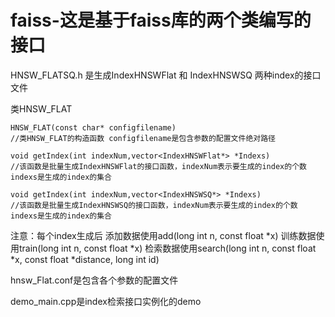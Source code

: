 # faiss-这是基于faiss库的两个类编写的接口
HNSW_FLATSQ.h  是生成IndexHNSWFlat 和 IndexHNSWSQ 两种index的接口文件


类HNSW_FLAT

	HNSW_FLAT(const char* configfilename)
	//类HNSW_FLAT的构造函数 configfilename是包含参数的配置文件绝对路径

	void getIndex(int indexNum,vector<IndexHNSWFlat*> *Indexs)
	//该函数是批量生成IndexHNSWFlat的接口函数，indexNum表示要生成的index的个数 indexs是生成的index的集合
	
	void getIndex(int indexNum,vector<IndexHNSWSQ*> *Indexs)
	//该函数是批量生成IndexHNSWSQ的接口函数，indexNum表示要生成的index的个数 indexs是生成的index的集合


注意：每个index生成后
	  添加数据使用add(long int n, const float *x)
	  训练数据使用train(long int n, const float *x)
	  检索数据使用search(long int n, const float *x, const float *distance, long int id)


hnsw_Flat.conf是包含各个参数的配置文件


demo_main.cpp是index检索接口实例化的demo

	
